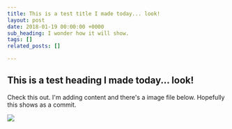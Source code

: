 ```yaml
---
title: This is a test title I made today... look!
layout: post
date: 2018-01-19 00:00:00 +0000
sub_heading: I wonder how it will show.
tags: []
related_posts: []

---
```

## This is a test heading I made today... look!

Check this out. I'm adding content and there's a image file below. Hopefully this shows as a commit. 

![](/uploads/2018/02/17/building.jpg)